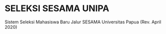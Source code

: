 # SELEKSI SESAMA UNIPA
 Sistem Seleksi Mahasiswa Baru Jalur SESAMA Universitas Papua (Rev. April 2020)

